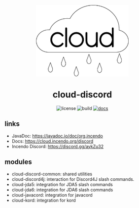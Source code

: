 <div align="center">
<img src="https://github.com/Incendo/cloud/raw/master/img/CloudNew.png" width="300px"/>
<br/>
<h1>cloud-discord</h1>

![license](https://img.shields.io/github/license/incendo/cloud.svg)
![build](https://img.shields.io/github/actions/workflow/status/incendo/cloud-discord/build.yml?logo=github)
[![docs](https://img.shields.io/readthedocs/incendocloud?logo=readthedocs)](https://cloud.incendo.org)
</div>

## links

- JavaDoc: https://javadoc.io/doc/org.incendo
- Docs: https://cloud.incendo.org/discord
- Incendo Discord: https://discord.gg/aykZu32

## modules

- cloud-discord-common: shared utilities
- cloud-discord4j: interaction for Discord4J slash commands.
- cloud-jda5: integration for JDA5 slash commands
- cloud-jda6: integration for JDA6 slash commands
- cloud-javacord: integration for javacord
- cloud-kord: integration for kord
